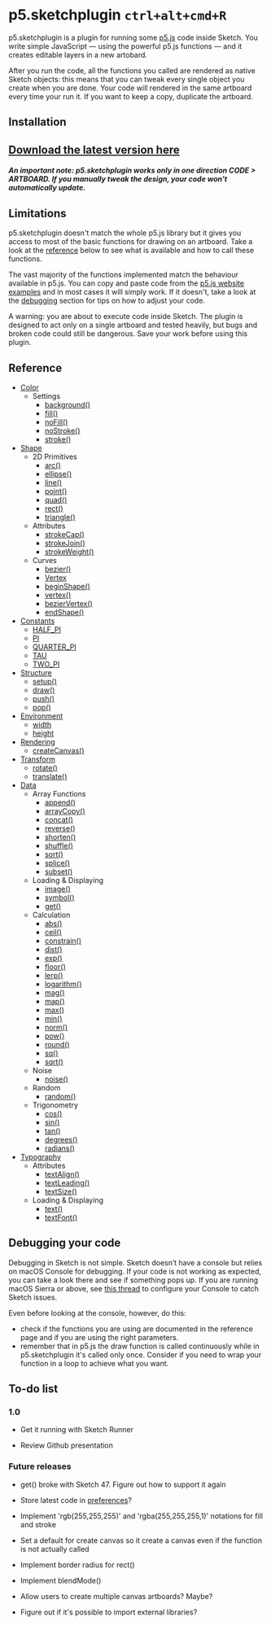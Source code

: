 # p5.sketchplugin `ctrl+alt+cmd+R`

p5.sketchplugin is a plugin for running some [p5.js](http://p5js.org/) code inside Sketch. You write simple JavaScript — using the powerful p5.js functions — and it creates editable layers in a new artobard.

After you run the code, all the functions you called are rendered as native Sketch objects: this means that you can tweak every single object you create when you are done. Your code will rendered in the same artboard every time your run it. If you want to keep a copy, duplicate the artboard.

## Installation

## [Download the latest version here](https://github.com/jacopocolo/p5-sketchplugin/releases)

##### An important note: p5.sketchplugin works only in one direction CODE > ARTBOARD. If you manually tweak the design, your code won't automatically update.

## Limitations

p5.sketchplugin doesn't match the whole p5.js library but it gives you access to most of the basic functions for drawing on an artboard. Take a look at the [reference](#reference) below to see what is available and how to call these functions.

The vast majority of the functions implemented match the behaviour available in p5.js. You can copy and paste code from the [p5.js website examples](https://p5js.org/examples/) and in most cases it will simply work. If it doesn't, take a look at the [debugging](#debugging-your-code) section for tips on how to adjust your code.

A warning: you are about to execute code inside Sketch. The plugin is designed to act only on a single artboard and tested heavily, but bugs and broken code could still be dangerous. Save your work before using this plugin.

## Reference

- [Color](https://github.com/jacopocolo/p5-sketchplugin/blob/master/reference.md#color)
  * Settings
    + [background()](https://github.com/jacopocolo/p5-sketchplugin/blob/master/reference.md#backgroundcolor)
    + [fill()](https://github.com/jacopocolo/p5-sketchplugin/blob/master/reference.md#fillcolor)
    + [noFill()](https://github.com/jacopocolo/p5-sketchplugin/blob/master/reference.md#nofill)
    + [noStroke()](https://github.com/jacopocolo/p5-sketchplugin/blob/master/reference.md#nostroke)
    + [stroke()](https://github.com/jacopocolo/p5-sketchplugin/blob/master/reference.md#strokecolor)
- [Shape](https://github.com/jacopocolo/p5-sketchplugin/blob/master/reference.md#shape)
  * 2D Primitives
    + [arc()](https://github.com/jacopocolo/p5-sketchplugin/blob/master/reference.md#arcxywhstartstop)
    + [ellipse()](https://github.com/jacopocolo/p5-sketchplugin/blob/master/reference.md#ellipsexywh)
    + [line()](https://github.com/jacopocolo/p5-sketchplugin/blob/master/reference.md#linex1y1x2y2)
    + [point()](https://github.com/jacopocolo/p5-sketchplugin/blob/master/reference.md#pointx1y1)
    + [quad()](https://github.com/jacopocolo/p5-sketchplugin/blob/master/reference.md#quadx1y1x2y2x3y3x4y4)
    + [rect()](https://github.com/jacopocolo/p5-sketchplugin/blob/master/reference.md#rectxywh)
    + [triangle()](https://github.com/jacopocolo/p5-sketchplugin/blob/master/reference.md#trianglex1y1x2y2x3y3)
  * Attributes
    + [strokeCap()](https://github.com/jacopocolo/p5-sketchplugin/blob/master/reference.md#strokecapcap)
    + [strokeJoin()](https://github.com/jacopocolo/p5-sketchplugin/blob/master/reference.md#strokejoinjoin)
    + [strokeWeight()](https://github.com/jacopocolo/p5-sketchplugin/blob/master/reference.md#strokeweightn)
  * Curves
    + [bezier()](https://github.com/jacopocolo/p5-sketchplugin/blob/master/reference.md#bezierx1y1x2y2x3y3x4y4)
    + [Vertex](https://github.com/jacopocolo/p5-sketchplugin/blob/master/reference.md#vertex)
    + [beginShape()](https://github.com/jacopocolo/p5-sketchplugin/blob/master/reference.md#beginshape)
    + [vertex()](https://github.com/jacopocolo/p5-sketchplugin/blob/master/reference.md#vertexx1x1)
    + [bezierVertex()](https://github.com/jacopocolo/p5-sketchplugin/blob/master/reference.md#beziervertexx2y2x3y3x4y4)
    + [endShape()](https://github.com/jacopocolo/p5-sketchplugin/blob/master/reference.md#endshapeclose)
- [Constants](https://github.com/jacopocolo/p5-sketchplugin/blob/master/reference.md#constants)
    + [HALF_PI](https://github.com/jacopocolo/p5-sketchplugin/blob/master/reference.md#half_pi)
    + [PI](https://github.com/jacopocolo/p5-sketchplugin/blob/master/reference.md#pi)
    + [QUARTER_PI](https://github.com/jacopocolo/p5-sketchplugin/blob/master/reference.md#quarter_pi)
    + [TAU](https://github.com/jacopocolo/p5-sketchplugin/blob/master/reference.md#tau)
    + [TWO_PI](https://github.com/jacopocolo/p5-sketchplugin/blob/master/reference.md#two_pi)
- [Structure](https://github.com/jacopocolo/p5-sketchplugin/blob/master/reference.md#structure)
    + [setup()](https://github.com/jacopocolo/p5-sketchplugin/blob/master/reference.md#setup)
    + [draw()](https://github.com/jacopocolo/p5-sketchplugin/blob/master/reference.md#draw)
    + [push()](https://github.com/jacopocolo/p5-sketchplugin/blob/master/reference.md#push)
    + [pop()](https://github.com/jacopocolo/p5-sketchplugin/blob/master/reference.md#pop)
- [Environment](https://github.com/jacopocolo/p5-sketchplugin/blob/master/reference.md#environment)
    + [width](https://github.com/jacopocolo/p5-sketchplugin/blob/master/reference.md#width)
    + [height](https://github.com/jacopocolo/p5-sketchplugin/blob/master/reference.md#height)
- [Rendering](https://github.com/jacopocolo/p5-sketchplugin/blob/master/reference.md#rendering)
    + [createCanvas()](https://github.com/jacopocolo/p5-sketchplugin/blob/master/reference.md#createcanvas)
- [Transform](https://github.com/jacopocolo/p5-sketchplugin/blob/master/reference.md#transform)
    + [rotate()](https://github.com/jacopocolo/p5-sketchplugin/blob/master/reference.md#rotateangle)
    + [translate()](https://github.com/jacopocolo/p5-sketchplugin/blob/master/reference.md#translatexy)
- [Data](https://github.com/jacopocolo/p5-sketchplugin/blob/master/reference.md#data)
  * Array Functions
    + [append()](https://github.com/jacopocolo/p5-sketchplugin/blob/master/reference.md#appendarrayvalue)
    + [arrayCopy()](https://github.com/jacopocolo/p5-sketchplugin/blob/master/reference.md#arraycopysrcsrcpositiondstdstpositionlength)
    + [concat()](https://github.com/jacopocolo/p5-sketchplugin/blob/master/reference.md#concatab)
    + [reverse()](https://github.com/jacopocolo/p5-sketchplugin/blob/master/reference.md#reverselist)
    + [shorten()](https://github.com/jacopocolo/p5-sketchplugin/blob/master/reference.md#shortenlist)
    + [shuffle()](https://github.com/jacopocolo/p5-sketchplugin/blob/master/reference.md#shufflearraybool)
    + [sort()](https://github.com/jacopocolo/p5-sketchplugin/blob/master/reference.md#sortlistcount)
    + [splice()](https://github.com/jacopocolo/p5-sketchplugin/blob/master/reference.md#splicelistvalueposition)
    + [subset()](https://github.com/jacopocolo/p5-sketchplugin/blob/master/reference.md#subsetliststartcount)
  * Loading & Displaying
    + [image()](https://github.com/jacopocolo/p5-sketchplugin/blob/master/reference.md#imagenamexy)
    + [symbol()](https://github.com/jacopocolo/p5-sketchplugin/blob/master/reference.md#symbolnamexy)
    + [get()](https://github.com/jacopocolo/p5-sketchplugin/blob/master/reference.md#geturl)
  * Calculation
    + [abs()](https://github.com/jacopocolo/p5-sketchplugin/blob/master/reference.md#absn)
    + [ceil()](https://github.com/jacopocolo/p5-sketchplugin/blob/master/reference.md#ceiln)
    + [constrain()](https://github.com/jacopocolo/p5-sketchplugin/blob/master/reference.md#constrainnlowhigh)
    + [dist()](https://github.com/jacopocolo/p5-sketchplugin/blob/master/reference.md#distx1y1x2y2)
    + [exp()](https://github.com/jacopocolo/p5-sketchplugin/blob/master/reference.md#expn)
    + [floor()](https://github.com/jacopocolo/p5-sketchplugin/blob/master/reference.md#floorn)
    + [lerp()](https://github.com/jacopocolo/p5-sketchplugin/blob/master/reference.md#lerpstartstopamt)
    + [logarithm()](https://github.com/jacopocolo/p5-sketchplugin/blob/master/reference.md#logarithmn)
    + [mag()](https://github.com/jacopocolo/p5-sketchplugin/blob/master/reference.md#magab)
    + [map()](https://github.com/jacopocolo/p5-sketchplugin/blob/master/reference.md#mapvaluestart1stop1start2stop2)
    + [max()](https://github.com/jacopocolo/p5-sketchplugin/blob/master/reference.md#maxn0)
    + [min()](https://github.com/jacopocolo/p5-sketchplugin/blob/master/reference.md#minn0)
    + [norm()](https://github.com/jacopocolo/p5-sketchplugin/blob/master/reference.md#normvaluestartstop)
    + [pow()](https://github.com/jacopocolo/p5-sketchplugin/blob/master/reference.md#powne)
    + [round()](https://github.com/jacopocolo/p5-sketchplugin/blob/master/reference.md#roundn)
    + [sq()](https://github.com/jacopocolo/p5-sketchplugin/blob/master/reference.md#sqn)
    + [sqrt()](https://github.com/jacopocolo/p5-sketchplugin/blob/master/reference.md#sqrtn)
  * Noise
    + [noise()](https://github.com/jacopocolo/p5-sketchplugin/blob/master/reference.md#noisexyz)
  * Random
    + [random()](https://github.com/jacopocolo/p5-sketchplugin/blob/master/reference.md#randomminmax)
  * Trigonometry
    + [cos()](https://github.com/jacopocolo/p5-sketchplugin/blob/master/reference.md#cosangle)
    + [sin()](https://github.com/jacopocolo/p5-sketchplugin/blob/master/reference.md#sinangle)
    + [tan()](https://github.com/jacopocolo/p5-sketchplugin/blob/master/reference.md#tanangle)
    + [degrees()](https://github.com/jacopocolo/p5-sketchplugin/blob/master/reference.md#degreesangle)
    + [radians()](https://github.com/jacopocolo/p5-sketchplugin/blob/master/reference.md#radiansangle)
- [Typography](https://github.com/jacopocolo/p5-sketchplugin/blob/master/reference.md#typography)
  * Attributes
    + [textAlign()](https://github.com/jacopocolo/p5-sketchplugin/blob/master/reference.md#textalignhorizalign)
    + [textLeading()](https://github.com/jacopocolo/p5-sketchplugin/blob/master/reference.md#textleadingn)
    + [textSize()](https://github.com/jacopocolo/p5-sketchplugin/blob/master/reference.md#textsizesize)
  * Loading & Displaying
    + [text()](https://github.com/jacopocolo/p5-sketchplugin/blob/master/reference.md#textstrxyx2y2)
    + [textFont()](https://github.com/jacopocolo/p5-sketchplugin/blob/master/reference.md#textfontfontname)

## Debugging your code
Debugging in Sketch is not simple. Sketch doesn’t have a console but relies on macOS Console for debugging. If your code is not working as expected, you can take a look there and see if something pops up. If you are running macOS Sierra or above, see [this thread](http://sketchplugins.com/d/50-i-can-t-get-anymore-debugging-from-console-app-system-log) to configure your Console to catch Sketch issues.

Even before looking at the console, however, do this:
- check if the functions you are using are documented in the reference page and if you are using the right parameters.
- remember that in p5.js the draw function is called continuously while in p5.sketchplugin it's called only once. Consider if you need to wrap your function in a loop to achieve what you want.

## To-do list

### 1.0

- Get it running with Sketch Runner

- Review Github presentation

### Future releases

- get() broke with Sketch 47. Figure out how to support it again

- Store latest code in [preferences](http://mail.sketchplugins.com/pipermail/dev_sketchplugins.com/2015-February/003019.html)?

- Implement 'rgb(255,255,255)' and 'rgba(255,255,255,1)' notations for fill and stroke

- Set a default for create canvas so it create a canvas even if the function is not actually called

- Implement border radius for rect()

- Implement blendMode()

- Allow users to create multiple canvas artboards? Maybe?

- Figure out if it's possible to import external libraries?
